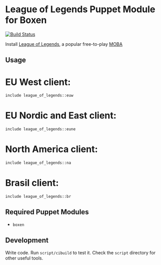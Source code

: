 # League of Legends Puppet Module for Boxen

[![Build Status](https://travis-ci.org/boxen/puppet-league_of_legends.png?branch=master)](https://travis-ci.org/boxen/puppet-league_of_legends)

Install [League of Legends](http://leagueoflegends.com), a popular free-to-play [MOBA](http://en.wikipedia.org/wiki/Multiplayer_online_battle_arena)

## Usage

# EU West client:

```puppet
include league_of_legends::euw
```

# EU Nordic and East client:

```puppet
include league_of_legends::eune
```

# North America client:

```puppet
include league_of_legends::na
```

# Brasil client:

```puppet
include league_of_legends::br
```

## Required Puppet Modules

* `boxen`

## Development

Write code. Run `script/cibuild` to test it. Check the `script`
directory for other useful tools.

